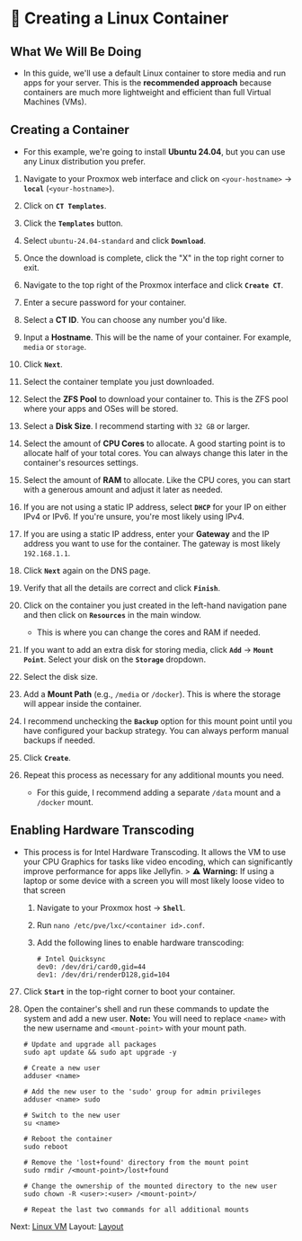 # 🐧 Creating a Linux Container

## What We Will Be Doing

* In this guide, we'll use a default Linux container to store media and run apps for your server. This is the **recommended approach** because containers are much more lightweight and efficient than full Virtual Machines (VMs).

## Creating a Container

* For this example, we're going to install **Ubuntu 24.04**, but you can use any Linux distribution you prefer.

1. Navigate to your Proxmox web interface and click on `<your-hostname>` -> **`local`** (`<your-hostname>`).

2. Click on **`CT Templates`**.

3. Click the **`Templates`** button.

4. Select `ubuntu-24.04-standard` and click **`Download`**.

5. Once the download is complete, click the "X" in the top right corner to exit.

6. Navigate to the top right of the Proxmox interface and click **`Create CT`**.

7. Enter a secure password for your container.

8. Select a **CT ID**. You can choose any number you'd like.

9. Input a **Hostname**. This will be the name of your container. For example, `media` or `storage`.

10. Click **`Next`**.

11. Select the container template you just downloaded.

12. Select the **ZFS Pool** to download your container to. This is the ZFS pool where your apps and OSes will be stored.

13. Select a **Disk Size**. I recommend starting with `32 GB` or larger.

14. Select the amount of **CPU Cores** to allocate. A good starting point is to allocate half of your total cores. You can always change this later in the container's resources settings.

15. Select the amount of **RAM** to allocate. Like the CPU cores, you can start with a generous amount and adjust it later as needed.

16. If you are not using a static IP address, select **`DHCP`** for your IP on either IPv4 or IPv6. If you're unsure, you're most likely using IPv4.

17. If you are using a static IP address, enter your **Gateway** and the IP address you want to use for the container. The gateway is most likely `192.168.1.1`.

18. Click **`Next`** again on the DNS page.

19. Verify that all the details are correct and click **`Finish`**.

20. Click on the container you just created in the left-hand navigation pane and then click on **`Resources`** in the main window.

    * This is where you can change the cores and RAM if needed.

21. If you want to add an extra disk for storing media, click **`Add`** -> **`Mount Point`**. Select your disk on the **`Storage`** dropdown.

22. Select the disk size.

23. Add a **Mount Path** (e.g., `/media` or `/docker`). This is where the storage will appear inside the container.

24. I recommend unchecking the **`Backup`** option for this mount point until you have configured your backup strategy. You can always perform manual backups if needed.

25. Click **`Create`**.

26. Repeat this process as necessary for any additional mounts you need.

    * For this guide, I recommend adding a separate `/data` mount and a `/docker` mount.
## Enabling Hardware Transcoding

* This process is for Intel Hardware Transcoding. It allows the VM to use your CPU Graphics for tasks like video encoding, which can significantly improve performance for apps like Jellyfin. > ⚠️ **Warning:** If using a laptop or some device with a screen you will most likely loose video to that screen

   1. Navigate to your Proxmox host -> **`Shell`**.

   2. Run `nano /etc/pve/lxc/<container id>.conf`.

   3. Add the following lines to enable hardware transcoding:

      ```
      # Intel Quicksync
      dev0: /dev/dri/card0,gid=44
      dev1: /dev/dri/renderD128,gid=104
      ```
27. Click **`Start`** in the top-right corner to boot your container.

28. Open the container's shell and run these commands to update the system and add a new user. **Note:** You will need to replace `<name>` with the new username and `<mount-point>` with your mount path.

    ```
    # Update and upgrade all packages
    sudo apt update && sudo apt upgrade -y

    # Create a new user
    adduser <name>

    # Add the new user to the 'sudo' group for admin privileges
    adduser <name> sudo

    # Switch to the new user
    su <name>

    # Reboot the container
    sudo reboot

    # Remove the 'lost+found' directory from the mount point
    sudo rmdir /<mount-point>/lost+found

    # Change the ownership of the mounted directory to the new user
    sudo chown -R <user>:<user> /<mount-point>/

    # Repeat the last two commands for all additional mounts
    ```

Next: [Linux VM](../LinuxVM) Layout: [Layout](../Layout)
